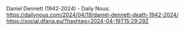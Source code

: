 Daniel Dennett (1942-2024) - Daily Nous: https://dailynous.com/2024/04/19/daniel-dennett-death-1942-2024/ https://social.dfaria.eu/?hashtag=2024-04-19T15:29:29Z